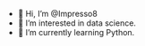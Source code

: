 - 👋 Hi, I’m @Impresso8
- 👀 I’m interested in data science.
- 🌱 I’m currently learning Python.
<!---
Impresso8/Impresso8 is a ✨ special ✨ repository because its `README.md` (this file) appears on your GitHub profile.
You can click the Preview link to take a look at your changes.
--->
